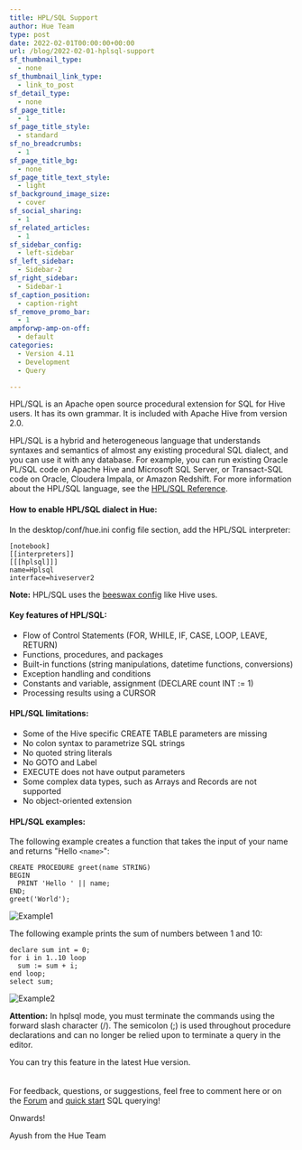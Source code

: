```yaml
---
title: HPL/SQL Support
author: Hue Team
type: post
date: 2022-02-01T00:00:00+00:00
url: /blog/2022-02-01-hplsql-support
sf_thumbnail_type:
  - none
sf_thumbnail_link_type:
  - link_to_post
sf_detail_type:
  - none
sf_page_title:
  - 1
sf_page_title_style:
  - standard
sf_no_breadcrumbs:
  - 1
sf_page_title_bg:
  - none
sf_page_title_text_style:
  - light
sf_background_image_size:
  - cover
sf_social_sharing:
  - 1
sf_related_articles:
  - 1
sf_sidebar_config:
  - left-sidebar
sf_left_sidebar:
  - Sidebar-2
sf_right_sidebar:
  - Sidebar-1
sf_caption_position:
  - caption-right
sf_remove_promo_bar:
  - 1
ampforwp-amp-on-off:
  - default
categories:
  - Version 4.11
  - Development
  - Query

---
```


HPL/SQL is an Apache open source procedural extension for SQL for Hive users. It has its own grammar. It is included with Apache Hive from version 2.0.

HPL/SQL is a hybrid and heterogeneous language that understands syntaxes and semantics of almost any existing procedural SQL dialect, and you can use it with any database. For example, you can run existing Oracle PL/SQL code on Apache Hive and Microsoft SQL Server, or Transact-SQL code on Oracle, Cloudera Impala, or Amazon Redshift.
For more information about the HPL/SQL language, see the [HPL/SQL Reference](http://www.hplsql.org/doc).

#### How to enable HPL/SQL dialect in Hue:
In the desktop/conf/hue.ini config file section, add the HPL/SQL interpreter:

    [notebook]
    [[interpreters]]
    [[[hplsql]]]
    name=Hplsql
    interface=hiveserver2

  **Note:** HPL/SQL uses the [beeswax config](https://gethue.com/how-to-configure-hue-in-your-hadoop-cluster/) like Hive uses.

#### Key features of HPL/SQL:
- Flow of Control Statements (FOR, WHILE, IF, CASE, LOOP, LEAVE, RETURN)
- Functions, procedures, and packages
- Built-in functions (string manipulations, datetime functions, conversions)
- Exception handling and conditions
- Constants and variable, assignment (DECLARE count INT := 1)
- Processing results using a CURSOR

#### HPL/SQL limitations:
- Some of the Hive specific CREATE TABLE parameters are missing
- No colon syntax to parametrize SQL strings
- No quoted string literals
- No GOTO and Label
- EXECUTE does not have output parameters
- Some complex data types, such as Arrays and Records are not supported
- No object-oriented extension

#### HPL/SQL examples:
The following example creates a function that takes the input of your name and returns "Hello `<name>`":

    CREATE PROCEDURE greet(name STRING)
    BEGIN
      PRINT 'Hello ' || name;
    END;
    greet('World');
![Example1](https://cdn.gethue.com/uploads/2022/02/Hplsql_example1.png)

The following example prints the sum of numbers between 1 and 10:

    declare sum int = 0;
    for i in 1..10 loop
      sum := sum + i;
    end loop;
    select sum;
![Example2](https://cdn.gethue.com/uploads/2022/02/Hplsql_example2.png)

**Attention:** In hplsql mode, you must terminate the commands using the forward slash character (/). The semicolon (;) is used throughout procedure declarations and can no longer be relied upon to terminate a query in the editor.


You can try this feature in the latest Hue version.  
</br>
</br>
For feedback, questions, or suggestions, feel free to comment here or on the [Forum](https://discourse.gethue.com/) and [quick start](https://docs.gethue.com/quickstart/) SQL querying!

Onwards!

Ayush from the Hue Team